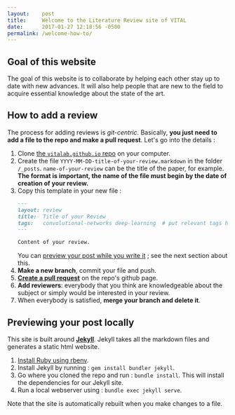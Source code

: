 ```yaml
---
layout:    post
title:     Welcome to the Literature Review site of VITAL
date:      2017-01-27 12:18:56 -0500
permalink: /welcome-how-to/
---
```


## Goal of this website

The goal of this website is to collaborate by helping each other stay up to date with new advances. It will also help people that are new to the field to acquire essential knowledge about the state of the art.

## How to add a review

The process for adding reviews is _git-centric_. Basically, **you just need to add a file to the repo and make a pull request**. Let's go into the details :

1. Clone [the `vitalab.github.io` repo](https://github.com/vitalab/vitalab.github.io) on your computer.
2. Create the file `YYYY-MM-DD-title-of-your-review.markdown` in the folder `/_posts`. `name-of-your-review` can be the title of the paper, for example. **The format is important, the name of the file must begin by the date of creation of your review.**
3.  Copy this template in your new file :  
    ``` markdown
    ---
    layout: review
    title:  Title of your Review
    tags:   convolutional-networks deep-learning  # put relevant tags here
    ---
    
    Content of your review.
    ```
    You can [preview your post while you write it](#previewing-your-post-locally) ; see the next section about this.
4.  **Make a new branch**, commit your file and push.
5.  [**Create a pull request**](https://github.com/vitalab/vitalab.github.io/compare) on the repo's github page.
6.  **Add reviewers**: everybody that you think are knowledgeable about the subject or simply would be interested in your review.
7.  When everybody is satisfied, **merge your branch and delete it**.

## Previewing your post locally

This site is built around [**Jekyll**](https://jekyllrb.com/). Jekyll takes all the markdown files and generates a static html website.

1.  [Install Ruby using rbenv](/how-to-install-ruby).
2.  Install Jekyll by running : `gem install bundler jekyll`.
3.  Go where you cloned the repo and run : `bundle install`. This will install the dependencies for our Jekyll site.
4.  Run a local webserver using : `bundle exec jekyll serve`.

Note that the site is automatically rebuilt when you make changes to a file.